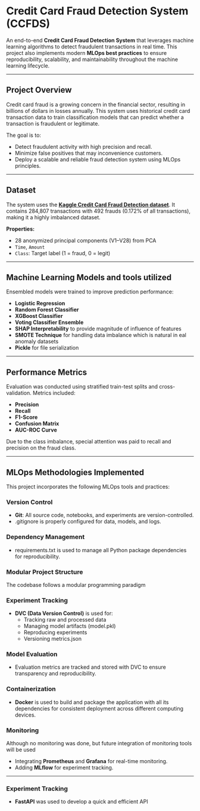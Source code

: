 #  Credit Card Fraud Detection System (CCFDS)

An end-to-end **Credit Card Fraud Detection System** that leverages machine learning algorithms to detect fraudulent transactions in real time. This project also implements modern **MLOps best practices** to ensure reproducibility, scalability, and maintainability throughout the machine learning lifecycle.

---

##  Project Overview

Credit card fraud is a growing concern in the financial sector, resulting in billions of dollars in losses annually. This system uses historical credit card transaction data to train classification models that can predict whether a transaction is fraudulent or legitimate.

The goal is to:
- Detect fraudulent activity with high precision and recall.
- Minimize false positives that may inconvenience customers.
- Deploy a scalable and reliable fraud detection system using MLOps principles.

---

##  Dataset

The system uses the **[Kaggle Credit Card Fraud Detection dataset](https://www.kaggle.com/mlg-ulb/creditcardfraud)**. It contains 284,807 transactions with 492 frauds (0.172% of all transactions), making it a highly imbalanced dataset.

**Properties:**
- 28 anonymized principal components (V1–V28) from PCA
- `Time`, `Amount`
- `Class`: Target label (1 = fraud, 0 = legit)

---

##  Machine Learning Models and tools utilized

Ensembled models were trained to improve prediction performance:

- **Logistic Regression**
- **Random Forest Classifier**
- **XGBoost Classifier**
- **Voting Classifier Ensemble**
-  **SHAP Interpretability** to provide magnitude of influence of features
- **SMOTE Technique** for handling data imbalance which is natural in eal anomaly datasets
- **Pickle** for file serialization


---

## Performance Metrics

Evaluation was conducted using stratified train-test splits and cross-validation. Metrics included:

- **Precision**
- **Recall**
- **F1-Score**
- **Confusion Matrix**
- **AUC-ROC Curve**

Due to the class imbalance, special attention was paid to recall and precision on the fraud class.

---

##  MLOps Methodologies Implemented

This project incorporates the following MLOps tools and practices:

### Version Control
- **Git**: All source code, notebooks, and experiments are version-controlled.
- .gitignore is properly configured for data, models, and logs.

###  Dependency Management
- requirements.txt is used to manage all Python package dependencies for reproducibility.

###  Modular Project Structure

The codebase follows a modular programming paradigm

### Experiment Tracking
- **DVC (Data Version Control)** is used for:
  - Tracking raw and processed data
  - Managing model artifacts (model.pkl)
  - Reproducing experiments
  - Versioning metrics.json

### Model Evaluation
- Evaluation metrics are tracked and stored with DVC to ensure transparency and reproducibility.

### Containerization
- **Docker** is used to build and package the application with all its dependencies for consistent deployment across different computing devices.

### Monitoring 
Although no monitoring was done, but future integration of monitoring tools will be used
- Integrating **Prometheus** and **Grafana** for real-time monitoring.
- Adding **MLflow** for experiment tracking.

---
### Experiment Tracking
- **FastAPI** was used to develop a quick and efficient API
